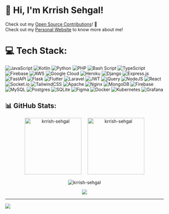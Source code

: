 # 👋 Hi, I'm Krrish Sehgal!
Check out my [Open Source Contributions](https://krrishsehgal.vercel.app/open-source)! 👏 <br>
Check out my [Personal Website](https://krrishsehgal.vercel.app) to know more about me!

# 💻 Tech Stack:
![JavaScript](https://img.shields.io/badge/javascript-%23323330.svg?style=for-the-badge&logo=javascript&logoColor=%23F7DF1E) ![Kotlin](https://img.shields.io/badge/kotlin-%237F52FF.svg?style=for-the-badge&logo=kotlin&logoColor=white) ![Python](https://img.shields.io/badge/python-3670A0?style=for-the-badge&logo=python&logoColor=ffdd54) ![PHP](https://img.shields.io/badge/php-%23777BB4.svg?style=for-the-badge&logo=php&logoColor=white) ![Bash Script](https://img.shields.io/badge/bash_script-%23121011.svg?style=for-the-badge&logo=gnu-bash&logoColor=white) ![TypeScript](https://img.shields.io/badge/typescript-%23007ACC.svg?style=for-the-badge&logo=typescript&logoColor=white) ![Firebase](https://img.shields.io/badge/firebase-%23039BE5.svg?style=for-the-badge&logo=firebase) ![AWS](https://img.shields.io/badge/AWS-%23FF9900.svg?style=for-the-badge&logo=amazon-aws&logoColor=white) ![Google Cloud](https://img.shields.io/badge/GoogleCloud-%234285F4.svg?style=for-the-badge&logo=google-cloud&logoColor=white) ![Heroku](https://img.shields.io/badge/heroku-%23430098.svg?style=for-the-badge&logo=heroku&logoColor=white) ![Django](https://img.shields.io/badge/django-%23092E20.svg?style=for-the-badge&logo=django&logoColor=white) ![Express.js](https://img.shields.io/badge/express.js-%23404d59.svg?style=for-the-badge&logo=express&logoColor=%2361DAFB) ![FastAPI](https://img.shields.io/badge/FastAPI-005571?style=for-the-badge&logo=fastapi) ![Flask](https://img.shields.io/badge/flask-%23000.svg?style=for-the-badge&logo=flask&logoColor=white) ![Flutter](https://img.shields.io/badge/Flutter-%2302569B.svg?style=for-the-badge&logo=Flutter&logoColor=white) ![Laravel](https://img.shields.io/badge/laravel-%23FF2D20.svg?style=for-the-badge&logo=laravel&logoColor=white) ![JWT](https://img.shields.io/badge/JWT-black?style=for-the-badge&logo=JSON%20web%20tokens) ![jQuery](https://img.shields.io/badge/jquery-%230769AD.svg?style=for-the-badge&logo=jquery&logoColor=white) ![NodeJS](https://img.shields.io/badge/node.js-6DA55F?style=for-the-badge&logo=node.js&logoColor=white) ![React](https://img.shields.io/badge/react-%2320232a.svg?style=for-the-badge&logo=react&logoColor=%2361DAFB) ![Socket.io](https://img.shields.io/badge/Socket.io-black?style=for-the-badge&logo=socket.io&badgeColor=010101) ![TailwindCSS](https://img.shields.io/badge/tailwindcss-%2338B2AC.svg?style=for-the-badge&logo=tailwind-css&logoColor=white) ![Apache](https://img.shields.io/badge/apache-%23D42029.svg?style=for-the-badge&logo=apache&logoColor=white) ![Nginx](https://img.shields.io/badge/nginx-%23009639.svg?style=for-the-badge&logo=nginx&logoColor=white) ![MongoDB](https://img.shields.io/badge/MongoDB-%234ea94b.svg?style=for-the-badge&logo=mongodb&logoColor=white) ![Firebase](https://img.shields.io/badge/firebase-a08021?style=for-the-badge&logo=firebase&logoColor=ffcd34) ![MySQL](https://img.shields.io/badge/mysql-4479A1.svg?style=for-the-badge&logo=mysql&logoColor=white) ![Postgres](https://img.shields.io/badge/postgres-%23316192.svg?style=for-the-badge&logo=postgresql&logoColor=white) ![SQLite](https://img.shields.io/badge/sqlite-%2307405e.svg?style=for-the-badge&logo=sqlite&logoColor=white) ![Figma](https://img.shields.io/badge/figma-%23F24E1E.svg?style=for-the-badge&logo=figma&logoColor=white) ![Docker](https://img.shields.io/badge/docker-%230db7ed.svg?style=for-the-badge&logo=docker&logoColor=white) ![Kubernetes](https://img.shields.io/badge/kubernetes-%23326ce5.svg?style=for-the-badge&logo=kubernetes&logoColor=white) ![Grafana](https://img.shields.io/badge/grafana-%23F46800.svg?style=for-the-badge&logo=grafana&logoColor=white)

## 📊 GitHub Stats:

<p align="center">
  <picture>
  <source height="180em" media="(prefers-color-scheme: light)" srcset="https://github-readme-stats.vercel.app/api?username=krrish-sehgal&rank_icon=github&show_icons=true&locale=en" alt="krrish-sehgal">
  <source height="180em" media="(prefers-color-scheme: dark)" srcset="https://github-readme-stats.vercel.app/api?username=krrish-sehgal&rank_icon=github&theme=tokyonight&show_icons=true&locale=en" alt="krrish-sehgal">
    <image  height="180em" src="https://github-readme-stats.vercel.app/api?username=krrish-sehgal&rank_icon=github&theme=tokyonight&show_icons=true&locale=en" alt="krrish-sehgal"/>
</picture> &nbsp; &nbsp;
  <picture>
  <source height="180em" media="(prefers-color-scheme: light)" srcset="https://github-readme-stats.vercel.app/api/top-langs?username=krrish-sehgal&show_icons=true&locale=en&layout=compact" alt="krrish-sehgal">
  <source height="180em" media="(prefers-color-scheme: dark)" srcset="https://github-readme-stats.vercel.app/api/top-langs?username=krrish-sehgal&theme=tokyonight&show_icons=true&locale=en&layout=compact" alt="krrish-sehgal">
    <image src="https://github-readme-stats.vercel.app/api/top-langs?username=krrish-sehgal&theme=tokyonight&show_icons=true&locale=en&layout=compact" alt="krrish-sehgal"/>
</picture>
</p>

<p align="center">
  <picture>
  <source media="(prefers-color-scheme: light)" srcset="https://github-readme-streak-stats.herokuapp.com/?user=krrish-sehgal" alt="krrish-sehgal">
  <source media="(prefers-color-scheme: dark)" srcset="https://github-readme-streak-stats.herokuapp.com/?user=krrish-sehgal&theme=tokyonight" alt="krrish-sehgal">
    <image src="https://github-readme-streak-stats.herokuapp.com/?user=krrish-sehgal&theme=tokyonight" alt="krrish-sehgal"/>
</picture>
</p>

<div align="center">
  <picture>
  <source media="(prefers-color-scheme: light)" srcset="https://github-profile-summary-cards.vercel.app/api/cards/profile-details?username=krrish-sehgal" align="center" alt="krrish-sehgal">
  <source media="(prefers-color-scheme: dark)" srcset="https://github-profile-summary-cards.vercel.app/api/cards/profile-details?username=krrish-sehgal&theme=tokyonight" align="center" alt="krrish-sehgal">
  <img align="center" src="https://github-profile-summary-cards.vercel.app/api/cards/profile-details?username=krrish-sehgal&theme=tokyonight"/>
</picture>
</div>

---
[![](https://visitcount.itsvg.in/api?id=krrish-sehgal&icon=0&color=0)](https://visitcount.itsvg.in)

<!-- Proudly created with GPRM ( https://gprm.itsvg.in ) -->
